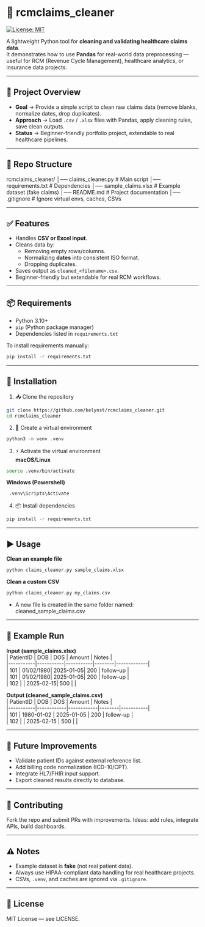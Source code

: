 # 🏥 rcmclaims_cleaner  
[![License: MIT](https://img.shields.io/badge/License-MIT-yellow.svg)](https://opensource.org/licenses/MIT)


A lightweight Python tool for **cleaning and validating healthcare claims data**.  
It demonstrates how to use **Pandas** for real-world data preprocessing — useful for RCM (Revenue Cycle Management), healthcare analytics, or insurance data projects.  

---

## 📌 Project Overview  
- **Goal** → Provide a simple script to clean raw claims data (remove blanks, normalize dates, drop duplicates).  
- **Approach** → Load `.csv` / `.xlsx` files with Pandas, apply cleaning rules, save clean outputs.  
- **Status** → Beginner-friendly portfolio project, extendable to real healthcare pipelines.  

---

## 📂 Repo Structure  
rcmclaims_cleaner/
│── claims_cleaner.py     # Main script
│── requirements.txt      # Dependencies
│── sample_claims.xlsx    # Example dataset (fake claims)
│── README.md             # Project documentation
│── .gitignore            # Ignore virtual envs, caches, CSVs

---

## ✅ Features  
- Handles **CSV or Excel input**.  
- Cleans data by:  
  - Removing empty rows/columns.  
  - Normalizing **dates** into consistent ISO format.  
  - Dropping duplicates.  
- Saves output as `cleaned_<filename>.csv`.  
- Beginner-friendly but extendable for real RCM workflows.  

---

## 📦 Requirements  
- Python 3.10+  
- `pip` (Python package manager)  
- Dependencies listed in `requirements.txt`  

To install requirements manually:  
```bash
pip install -r requirements.txt
```

---

## 🚀 Installation  

1. 📥 Clone the repository  
```bash
git clone https://github.com/kelynst/rcmclaims_cleaner.git
cd rcmclaims_cleaner
```
2. 🌱 Create a virtual environment  
```bash
python3 -m venv .venv
```
3. ⚡ Activate the virtual environment  
**macOS/Linux**
```bash
source .venv/bin/activate
```
**Windows (Powershell)**
```bash
 .venv\Scripts\Activate
 ```
4. 📦 Install dependencies  
```bash
pip install -r requirements.txt
```
---

## ▶️ Usage  

**Clean an example file**  
 ```bash 
 python claims_cleaner.py sample_claims.xlsx
 ```
**Clean a custom CSV**  
```bash 
python claims_cleaner.py my_claims.csv
```
- A new file is created in the same folder named:  cleaned_sample_claims.csv

---

## 📝 Example Run  

**Input (sample_claims.xlsx)**  
| PatientID | DOB       | DOS       | Amount | Notes       |  
|-----------|-----------|-----------|--------|-------------|  
| 101       | 01/02/1980| 2025-01-05| 200    | follow-up   |  
| 101       | 01/02/1980| 2025-01-05| 200    | follow-up   |  
| 102       |           | 2025-02-15| 500    |             |  

**Output (cleaned_sample_claims.csv)**  
| PatientID | DOB        | DOS        | Amount | Notes     |  
|-----------|------------|------------|--------|-----------|  
| 101       | 1980-01-02 | 2025-01-05 | 200    | follow-up |  
| 102       |            | 2025-02-15 | 500    |           |  

---

## 🔮 Future Improvements  
- Validate patient IDs against external reference list.  
- Add billing code normalization (ICD-10/CPT).  
- Integrate HL7/FHIR input support.  
- Export cleaned results directly to database.  

---

## 🤝 Contributing  
Fork the repo and submit PRs with improvements. Ideas: add rules, integrate APIs, build dashboards.  

---

## ⚠️ Notes  
- Example dataset is **fake** (not real patient data).  
- Always use HIPAA-compliant data handling for real healthcare projects.  
- CSVs, `.venv`, and caches are ignored via `.gitignore`.  

---

## 📜 License  
MIT License — see LICENSE.  
